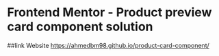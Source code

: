 # Frontend Mentor - Product preview card component solution




##link Website
https://ahmedbm98.github.io/product-card-component/